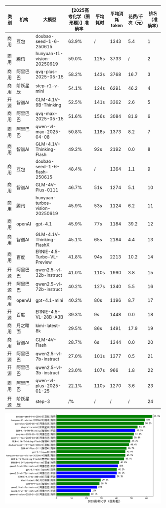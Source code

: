 
|类别|机构|大模型|【2025高考化学（图形题）】准确率|平均耗时|平均消耗token|花费/千次（元）|排名（准确率）|
|---|---|-----|-------------------|-------|-----------|-----------|-----------|
|商用|豆包|doubao-seed-1-6-250615|63.9%|/|1343|5.4|1|
|商用|腾讯|hunyuan-t1-vision-20250619|59.0%|125s|3733|/|2|
|商用|阿里巴巴|qvq-plus-2025-05-15|58.2%|143s|3768|16.7|3|
|商用|阶跃星辰|step-r1-v-mini|54.1%|124s|6291|46.2|4|
|开源|智谱AI|GLM-4.1V-9B-Thinking|52.5%|141s|3362|2.6|5|
|商用|阿里巴巴|qvq-max-2025-05-15|51.6%|156s|3084|81.9|6|
|商用|阿里巴巴|qwen-vl-max-2025-04-08|50.8%|118s|1373|8.2|7|
|商用|智谱AI|GLM-4.1V-Thinking-Flash|49.2%|92s|2192|0.0|8|
|商用|豆包|doubao-seed-1-6-flash-250615|48.4%|/|1364|1.1|9|
|商用|智谱AI|GLM-4V-Plus-0111|46.7%|51s|1274|5.1|10|
|商用|腾讯|hunyuan-turbos-vision-20250619|45.9%|53s|1124|6.2|11|
|商用|openAI|gpt-4.1|45.9%|77s|1184|39.2|12|
|商用|智谱AI|GLM-4.1V-Thinking-FlashX|45.1%|65s|2184|4.4|13|
|商用|百度|ERNIE-4.5-Turbo-VL-Preview|41.8%|94s|2213|10.2|14|
|开源|阿里巴巴|qwen2.5-vl-32b-instruct|41.0%|110s|1990|3.8|15|
|开源|阿里巴巴|qwen2.5-vl-72b-instruct|40.2%|127s|1340|5.5|16|
|商用|openAI|gpt-4.1-mini|40.2%|80s|1196|8.7|17|
|开源|百度|ERNIE-4.5-VL-28B-A3B|39.3%|9s|1448|0.0|18|
|商用|月之暗面|kimi-latest-8k|29.5%|86s|1491|17.9|19|
|商用|智谱AI|GLM-4V-Flash|28.7%|6s|1344|0.0|20|
|开源|阿里巴巴|qwen2.5-vl-7b-instruct|27.0%|101s|1377|0.5|21|
|开源|阿里巴巴|qwen2.5-vl-3b-instruct|23.0%|107s|966|1.8|22|
|商用|阿里巴巴|qwen-vl-plus-2025-01-25|22.1%|110s|1270|3.6|23|
|开源|阶跃星辰|step-3|/%|/|/|/|24|


![lin](../pic/2025高考化学（图形题）.png)
